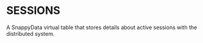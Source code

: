 # SESSIONS

A SnappyData virtual table that stores details about active sessions with the distributed system.




